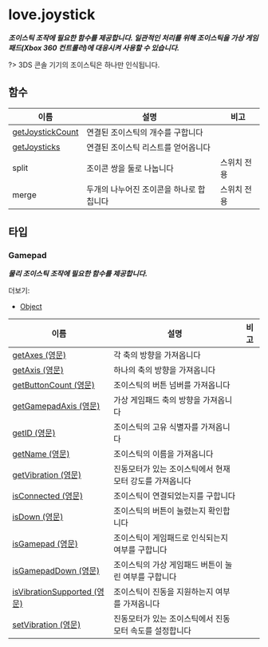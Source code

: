 # love.joystick

<b><i>
조이스틱 조작에 필요한 함수를 제공합니다. 일관적인 처리를 위해 조이스틱을 가상 게임패드(Xbox 360 컨트롤러)에 대응시켜 사용할 수 있습니다.
</b></i>

?> 3DS 콘솔 기기의 조이스틱은 하나만 인식됩니다.

## 함수

| 이름                                                                               | 설명                                    | 비고        |
|------------------------------------------------------------------------------------|----------------------------------------|-------------|
| [getJoystickCount](https://love2d.org/wiki/love.joystick.getJoystickCount_(한국어)) | 연결된 조이스틱의 개수를 구합니다         |             |
| [getJoysticks](https://love2d.org/wiki/love.joystick.getJoysticks_(한국어))         | 연결된 조이스틱 리스트를 얻어옵니다       |             |
| split                                                                              | 조이콘 쌍을 둘로 나눕니다                 |  스위치 전용 |
| merge                                                                              | 두개의 나누어진 조이콘을 하나로 합칩니다   |  스위치 전용 |

## 타입

### Gamepad

<b><i>
물리 조이스틱 조작에 필요한 함수를 제공합니다.
</b></i>

더보기:
- [Object](api/love?id=Object)

| 이름                                                                                 | 설명                                                                          | 비고  |
|--------------------------------------------------------------------------------------|------------------------------------------------------------------------------|-------|
| [getAxes (영문)](https://love2d.org/wiki/Joystick:getAxes)                           | 각 축의 방향을 가져옵니다                                                      |       |
| [getAxis (영문)](https://love2d.org/wiki/Joystick:getAxis)                           | 하나의 축의 방향을 가져옵니다                                                   |       |
| [getButtonCount (영문)](https://love2d.org/wiki/Joystick:getButtonCount)             | 조이스틱의 버튼 넘버를 가져옵니다                                               |       |
| [getGamepadAxis (영문)](https://love2d.org/wiki/Joystick:getGamepadAxis)             | 가상 게임패드 축의 방향을 가져옵니다                                            |       |
| [getID (영문)](https://love2d.org/wiki/Joystick:getID)                               | 조이스틱의 고유 식별자를 가져옵니다                                             |       |
| [getName (영문)](https://love2d.org/wiki/Joystick:getName)                           | 조이스틱의 이름을 가져옵니다                                                    |       |
| [getVibration (영문)](https://love2d.org/wiki/Joystick:getVibration)                 | 진동모터가 있는 조이스틱에서 현재 모터 강도를 가져옵니다                          |       |
| [isConnected (영문)](https://love2d.org/wiki/Joystick:isConnected)                   | 조이스틱이 연결되었는지를 구합니다                                               |       |
| [isDown (영문)](https://love2d.org/wiki/Joystick:isDown)                             | 조이스틱의 버튼이 눌렸는지 확인합니다                                            |       |
| [isGamepad (영문)](https://love2d.org/wiki/Joystick:isGamepad)                       | 조이스틱이 게임패드로 인식되는지 여부를 구합니다                                  |       |
| [isGamepadDown (영문)](https://love2d.org/wiki/Joystick:isGamepadDown)               | 조이스틱의 가상 게임패드 버튼이 눌린 여부를 구합니다                              |       |
| [isVibrationSupported (영문)](https://love2d.org/wiki/Joystick:isVibrationSupported) | 조이스틱이 진동을 지원하는지 여부를 가져옵니다                                   |       |
| [setVibration (영문)](https://love2d.org/wiki/Joystick:setVibration)                 | 진동모터가 있는 조이스틱에서 진동 모터 속도를 설정합니다                          |       |